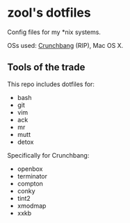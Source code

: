 zool's dotfiles
===============

Config files for my \*nix systems.

OSs used: [Crunchbang](http://crunchbang.org/) (RIP), Mac OS X.

Tools of the trade
------------------

This repo includes dotfiles for:

- bash
- git
- vim
- ack
- mr
- mutt
- detox

Specifically for Crunchbang:

- openbox
- terminator
- compton
- conky
- tint2
- xmodmap
- xxkb
